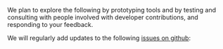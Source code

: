 We plan to explore the following by prototyping tools and by testing and consulting with people involved with developer contributions, and responding to your feedback.

We will regularly add updates to the following [issues on github](https://github.com/digital-land/digital-land/issues):
